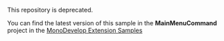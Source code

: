 This repository is deprecated.

You can find the latest version of this sample in the **MainMenuCommand** project in the [MonoDevelop Extension Samples](https://github.com/mhutch/monodevelop-extension-samples)
